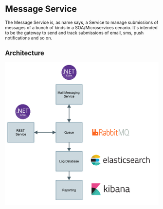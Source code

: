 # Message Service

The Message Service is, as name says, a Service to manage submissions of messages of a bunch of kinds in a SOA/Microservices cenario.
It`s intended to be the gateway to send and track submissions of email, sms, push notifications and so on.

## Architecture

![Reference Architecture](images/Architecture.png)